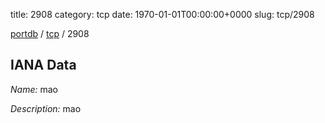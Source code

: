 title: 2908
category: tcp
date: 1970-01-01T00:00:00+0000
slug: tcp/2908

[portdb](/) / [tcp](/category/tcp.html) / 2908


## IANA Data

_Name:_ mao

_Description:_ mao

